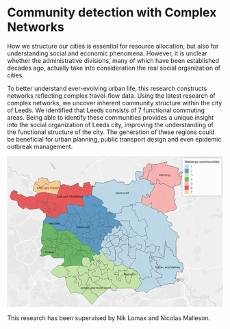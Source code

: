 # Community detection with Complex Networks

How we structure our cities is essential for resource allocation, but also for understanding social and economic phenomena. However, it is unclear whether the administrative divisions, many of which have been established decades ago, actually take into consideration the real social organization of cities. 

To better understand ever-evolving urban life, this research constructs networks reflecting complex travel-flow data. Using the latest research of complex networks, we uncover inherent community structure within the city of Leeds. We identified that Leeds consists of 7 functional commuting areas. Being able to identify these communities provides a unique insight into the social organization of Leeds city, improving the understanding of the functional structure of the city. The generation of these regions could be beneficial for urban planning, public transport design and even epidemic outbreak management. 

![Functional commuting areas detected within Leeds](https://github.com/IvanaKocanova/Community_detection_with_Complex_Networks/blob/master/maps/Walktrap_communities.PNG)

This research has been supervised by Nik Lomax and Nicolas Malleson.
